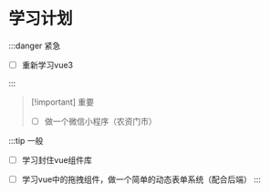 # 学习计划
:::danger 紧急
- [ ] 重新学习vue3

:::

> [!important] 重要
>
> - [ ] 做一个微信小程序（农资门市）

:::tip 一般 

- [ ] 学习封住vue组件库
- [ ] 学习vue中的拖拽组件，做一个简单的动态表单系统（配合后端）
  :::

